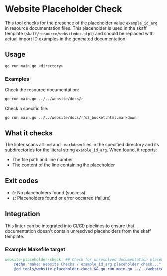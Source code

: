 # Website Placeholder Check

This tool checks for the presence of the placeholder value `example_id_arg` in resource documentation files. This placeholder is used in the skaff template (`skaff/resource/websitedoc.gtpl`) and should be replaced with actual import ID examples in the generated documentation.

## Usage

```bash
go run main.go <directory>
```

### Examples

Check the resource documentation:

```bash
go run main.go ../../website/docs/r
```

Check a specific file:

```bash
go run main.go ../../website/docs/r/s3_bucket.html.markdown
```

## What it checks

The linter scans all `.md` and `.markdown` files in the specified directory and its subdirectories for the literal string `example_id_arg`. When found, it reports:

- The file path and line number
- The content of the line containing the placeholder

## Exit codes

- `0`: No placeholders found (success)
- `1`: Placeholders found or error occurred (failure)

## Integration

This linter can be integrated into CI/CD pipelines to ensure that documentation doesn't contain unresolved placeholders from the skaff template.

### Example Makefile target

```makefile
website-placeholder-check: ## Check for unresolved documentation placeholders
	@echo "make: Website Checks / example_id_arg placeholder check..."
	@cd tools/website-placeholder-check && go run main.go ../../website/docs/r
```
